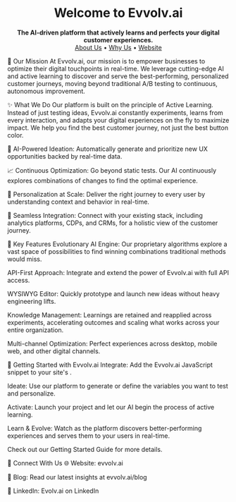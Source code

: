 <h1 align="center">Welcome to Evvolv.ai</h1>

<p align="center">
<strong>The AI-driven platform that actively learns and perfects your digital customer experiences.</strong>
<br />
<a href="https://www.evvolv.ai/about">About Us</a> •
<a href="https://www.evvolv.ai/why-us">Why Us</a> •
<a href="https://evvolv.ai">Website</a>
</p>

🚀 Our Mission
At Evvolv.ai, our mission is to empower businesses to optimize their digital touchpoints in real-time. We leverage cutting-edge AI and active learning to discover and serve the best-performing, personalized customer journeys, moving beyond traditional A/B testing to continuous, autonomous improvement.

✨ What We Do
Our platform is built on the principle of Active Learning. Instead of just testing ideas, Evvolv.ai constantly experiments, learns from every interaction, and adapts your digital experiences on the fly to maximize impact. We help you find the best customer journey, not just the best button color.

🤖 AI-Powered Ideation: Automatically generate and prioritize new UX opportunities backed by real-time data.

📈 Continuous Optimization: Go beyond static tests. Our AI continuously explores combinations of changes to find the optimal experience.

🎨 Personalization at Scale: Deliver the right journey to every user by understanding context and behavior in real-time.

🔗 Seamless Integration: Connect with your existing stack, including analytics platforms, CDPs, and CRMs, for a holistic view of the customer journey.

🔑 Key Features
Evolutionary AI Engine: Our proprietary algorithms explore a vast space of possibilities to find winning combinations traditional methods would miss.

API-First Approach: Integrate and extend the power of Evvolv.ai with full API access.

WYSIWYG Editor: Quickly prototype and launch new ideas without heavy engineering lifts.

Knowledge Management: Learnings are retained and reapplied across experiments, accelerating outcomes and scaling what works across your entire organization.

Multi-channel Optimization: Perfect experiences across desktop, mobile web, and other digital channels.

🏁 Getting Started with Evvolv.ai
Integrate: Add the Evvolv.ai JavaScript snippet to your site's <head>.

Ideate: Use our platform to generate or define the variables you want to test and personalize.

Activate: Launch your project and let our AI begin the process of active learning.

Learn & Evolve: Watch as the platform discovers better-performing experiences and serves them to your users in real-time.

Check out our Getting Started Guide for more details.

💬 Connect With Us
🌐 Website: evvolv.ai

📝 Blog: Read our latest insights at evvolv.ai/blog

💼 LinkedIn: Evolv.ai on LinkedIn

<!--
**Evvolv-ai/Evvolv-ai** is a ✨ _special_ ✨ repository because its `README.md` (this file) appears on your GitHub profile.

Here are some ideas to get you started:

- 🔭 I’m currently working on ...
- 🌱 I’m currently learning ...
- 👯 I’m looking to collaborate on ...
- 🤔 I’m looking for help with ...
- 💬 Ask me about ...
- 📫 How to reach me: ...
- 😄 Pronouns: ...
- ⚡ Fun fact: ...
-->
